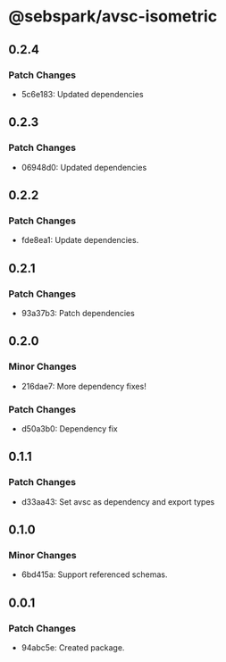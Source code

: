 # @sebspark/avsc-isometric

## 0.2.4

### Patch Changes

- 5c6e183: Updated dependencies

## 0.2.3

### Patch Changes

- 06948d0: Updated dependencies

## 0.2.2

### Patch Changes

- fde8ea1: Update dependencies.

## 0.2.1

### Patch Changes

- 93a37b3: Patch dependencies

## 0.2.0

### Minor Changes

- 216dae7: More dependency fixes!

### Patch Changes

- d50a3b0: Dependency fix

## 0.1.1

### Patch Changes

- d33aa43: Set avsc as dependency and export types

## 0.1.0

### Minor Changes

- 6bd415a: Support referenced schemas.

## 0.0.1

### Patch Changes

- 94abc5e: Created package.
